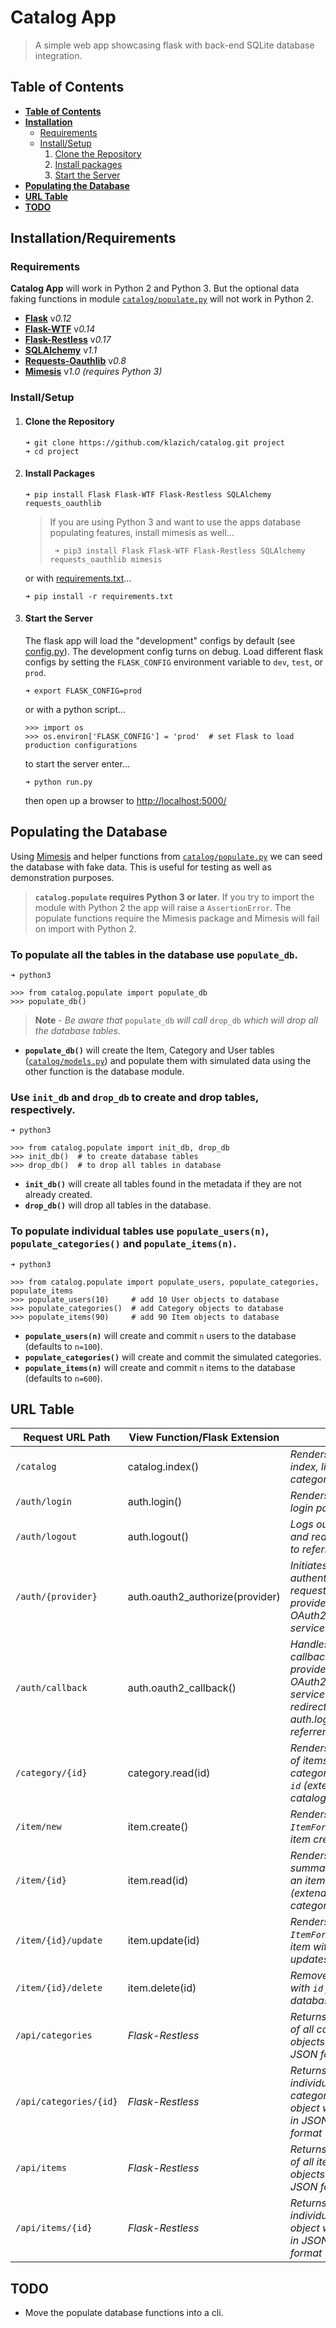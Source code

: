 # Catalog App

> A simple web app showcasing flask with back-end SQLite database integration.

## Table of Contents ##############################################################################

- **[Table of Contents](#table-of-contents)**
- **[Installation](#installation/requirements)**
  - [Requirements](#requirements)
  - [Install/Setup](#install/setup)
    1. [Clone the Repository](#clone-the-repository)
    1. [Install packages](#install-packages)
    1. [Start the Server](#start-the-server)
- **[Populating the Database](#populating-the-database)**
- **[URL Table](#url-table)**
- **[TODO](#todo)**


## Installation/Requirements ######################################################################

### Requirements

**Catalog App** will work in Python 2 and Python 3. But the optional data faking functions in
module [`catalog/populate.py`](/catalog/populate.py) will not work in Python 2.

- [**Flask**](http://flask.pocoo.org/) v*0.12*
- [**Flask-WTF**](https://flask-wtf.readthedocs.io/en/stable/) v*0.14*
- [**Flask-Restless**](https://flask-restless.readthedocs.io/en/stable/) v*0.17*
- [**SQLAlchemy**](https://www.sqlalchemy.org/) v*1.1*
- [**Requests-Oauthlib**](https://requests-oauthlib.readthedocs.io/en/latest/) v*0.8*
- [**Mimesis**](https://lk-geimfari.github.io/mimesis/) v*1.0*  *(requires Python 3)*


### Install/Setup #################################################################################

1. #### Clone the Repository

    ```
    ➜ git clone https://github.com/klazich/catalog.git project
    ➜ cd project
    ```

1. #### Install Packages

    ```
    ➜ pip install Flask Flask-WTF Flask-Restless SQLAlchemy requests_oauthlib
    ```
    > If you are using Python 3 and want to use the apps database populating features, install
      mimesis as well...
    > ```
    >  ➜ pip3 install Flask Flask-WTF Flask-Restless SQLAlchemy requests_oauthlib mimesis
    >  ```

    or with [requirements.txt](requirements.txt)...
    ```
    ➜ pip install -r requirements.txt
    ```

1. #### Start the Server

    The flask app will load the "development" configs by default (see
    [config.py](config.py)). The development config turns on debug. Load different flask
    configs by setting the `FLASK_CONFIG` environment variable to `dev`, `test`, or `prod`.
    ```
    ➜ export FLASK_CONFIG=prod
    ```
    or with a python script...
    ```
    >>> import os
    >>> os.environ['FLASK_CONFIG'] = 'prod'  # set Flask to load production configurations
    ```
    to start the server enter...
    ```
    ➜ python run.py
    ```
    then open up a browser to [http://localhost:5000/](http://localhost:5000/)


## Populating the Database ########################################################################

Using [Mimesis](https://lk-geimfari.github.io/mimesis/) and helper functions from
[`catalog/populate.py`](/catalog/populate.py) we can seed the database with fake data. This is
useful for testing as well as demonstration purposes.

> **`catalog.populate` requires Python 3 or later**. If you try to import the module with Python 2
  the app will raise a `AssertionError`. The populate functions require the Mimesis package and
  Mimesis will fail on import with Python 2.

### To populate all the tables in the database use `populate_db`.

  ```
  ➜ python3

  >>> from catalog.populate import populate_db
  >>> populate_db()
  ```
  > **Note** - *Be aware that* `populate_db` *will call* `drop_db` *which will drop all the
    database tables.*
  - **`populate_db()`** will create the Item, Category and User tables
    ([`catalog/models.py`](catalog/models.py)) and populate them with simulated data using the
    other function is the database module.

### Use `init_db` and `drop_db` to create and drop tables, respectively.

  ```
  ➜ python3

  >>> from catalog.populate import init_db, drop_db
  >>> init_db()  # to create database tables
  >>> drop_db()  # to drop all tables in database
  ```
  - **`init_db()`** will create all tables found in the metadata if they are not already created.
  - **`drop_db()`** will drop all tables in the database.

### To populate individual tables use `populate_users(n)`, `populate_categories()` and `populate_items(n)`.

  ```
  ➜ python3

  >>> from catalog.populate import populate_users, populate_categories, populate_items
  >>> populate_users(10)     # add 10 User objects to database
  >>> populate_categories()  # add Category objects to database
  >>> populate_items(90)     # add 90 Item objects to database
  ```
  - **`populate_users(n)`** will create and commit `n` users to the database (defaults to `n=100`).
  - **`populate_categories()`** will create and commit the simulated categories.
  - **`populate_items(n)`** will create and commit `n` items to the database (defaults to `n=600`).


## URL Table ######################################################################################

| Request URL Path       | View Function/Flask Extension   |                                                                                          |
| ---------------------- | ------------------------------- | ---------------------------------------------------------------------------------------- |
| `/catalog`             | catalog.index()                 | *Renders site index, listing categories*                                                 |
| `/auth/login`          | auth.login()                    | *Renders the login page*                                                                 |
| `/auth/logout`         | auth.logout()                   | *Logs out user and redirects to referrer*                                                |
| `/auth/{provider}`     | auth.oauth2_authorize(provider) | *Initiates user authentication request to provider OAuth2 service*                       |
| `/auth/callback`       | auth.oauth2_callback()          | *Handles the callback from provider OAuth2 service and redirects to auth.login referrer* |
| `/category/{id}`       | category.read(id)               | *Renders a list of items from category with `id` (*extends catalog.index*)*              |
| `/item/new`            | item.create()                   | *Renders the `ItemForm` for item creation*                                               |
| `/item/{id}`           | item.read(id)                   | *Renders a summary of an item with `id` (*extends category.read*)*                       |
| `/item/{id}/update`    | item.update(id)                 | *Renders the `ItemForm` for item with `id` updates*                                      |
| `/item/{id}/delete`    | item.delete(id)                 | *Removes item with `id` from database*                                                   |
| `/api/categories`      | *Flask-Restless*                | *Returns a list of all category objects in JSON format*                                  |
| `/api/categories/{id}` | *Flask-Restless*                | *Returns an individual category object with `id` in JSON format*                         |
| `/api/items`           | *Flask-Restless*                | *Returns a list of all item objects in JSON format*                                      |
| `/api/items/{id}`      | *Flask-Restless*                | *Returns an individual item object with `id` in JSON format*                             |


## TODO ###########################################################################################

  - Move the populate database functions into a cli.
